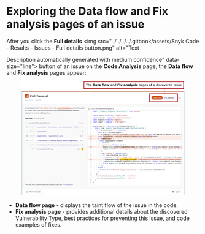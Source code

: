 # Exploring the Data flow and Fix analysis pages of an issue

After you click the **Full details** <img src="../../../../.gitbook/assets/Snyk Code - Results - Issues - Full details button.png" alt="Text

Description automatically generated with medium confidence" data-size="line"> button of an issue on the **Code Analysis** page, the **Data flow** and **Fix analysis** pages appear:

<figure><img src="../../../../.gitbook/assets/Snyk Code - Results - Issues - Data flow and Fix analysis pages.png" alt=""><figcaption></figcaption></figure>

* **Data flow page** - displays the taint flow of the issue in the code.
* **Fix analysis page** - provides additional details about the discovered Vulnerability Type, best practices for preventing this issue, and code examples of fixes.

